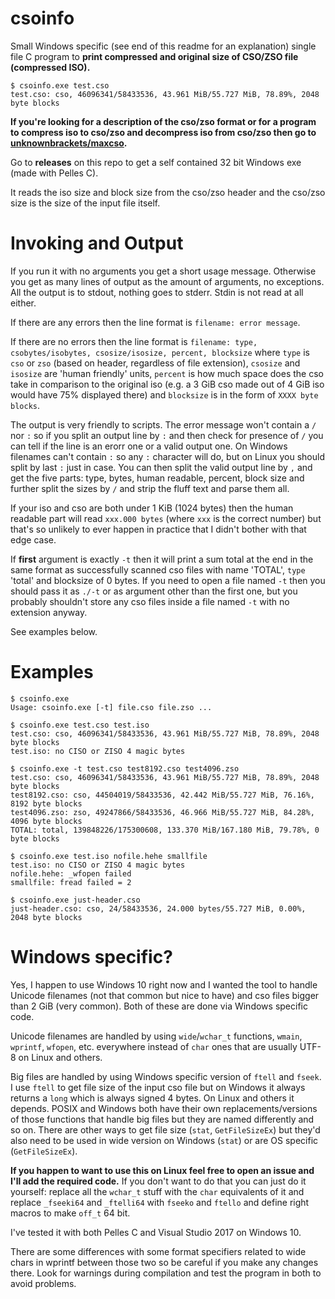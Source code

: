 # csoinfo
Small Windows specific (see end of this readme for an explanation) single file C
program to **print compressed and original size of CSO/ZSO file (compressed ISO).**

```
$ csoinfo.exe test.cso
test.cso: cso, 46096341/58433536, 43.961 MiB/55.727 MiB, 78.89%, 2048 byte blocks
```

**If you're looking for a description of the cso/zso format or for a program
to compress iso to cso/zso and decompress iso from cso/zso then go to
[unknownbrackets/maxcso](https://github.com/unknownbrackets/maxcso/).**

Go to **releases** on this repo to get a self contained 32 bit Windows exe (made with Pelles C).

It reads the iso size and block size from the cso/zso header and the cso/zso
size is the size of the input file itself.


# Invoking and Output

If you run it with no arguments you get a short usage message. Otherwise you get
as many lines of output as the amount of arguments, no exceptions. All the output
is to stdout, nothing goes to stderr. Stdin is not read at all either.

If there are any errors then the line format is `filename: error message`.

If there are no errors then the line format is
`filename: type, csobytes/isobytes, csosize/isosize, percent, blocksize` where
`type` is `cso` or `zso` (based on header, regardless of file extension),
`csosize` and `isosize` are 'human friendly' units, `percent` is how much
space does the cso take in comparison to the original iso (e.g. a 3 GiB cso
made out of 4 GiB iso would have 75% displayed there) and `blocksize` is in
the form of `XXXX byte blocks`.

The output is very friendly to scripts. The error message won't contain a `/`
nor `:` so if you split an output line by `:` and then check for presence of `/`
you can tell if the line is an erorr one or a valid output one. On Windows
filenames can't contain `:` so any `:` character will do, but on Linux you
should split by last `:` just in case. You can then split the valid output line
by `,` and get the five parts: type, bytes, human readable, percent, block size and
further split the sizes by `/` and strip the fluff text and parse them all.

If your iso and cso are both under 1 KiB (1024 bytes) then the human readable
part will read `xxx.000 bytes` (where `xxx` is the correct number) but that's
so unlikely to ever happen in practice that I didn't bother with that edge case.

If **first** argument is exactly `-t` then it will print a sum total at the
end in the same format as successfully scanned cso files with name 'TOTAL',
`type` 'total' and blocksize of 0 bytes.
If you need to open a file named `-t` then you should pass it as `./-t` or
as argument other than the first one, but you probably shouldn't store any
cso files inside a file named `-t` with no extension anyway.

See examples below.


# Examples

```
$ csoinfo.exe
Usage: csoinfo.exe [-t] file.cso file.zso ...
```

```
$ csoinfo.exe test.cso test.iso
test.cso: cso, 46096341/58433536, 43.961 MiB/55.727 MiB, 78.89%, 2048 byte blocks
test.iso: no CISO or ZISO 4 magic bytes
```

```
$ csoinfo.exe -t test.cso test8192.cso test4096.zso
test.cso: cso, 46096341/58433536, 43.961 MiB/55.727 MiB, 78.89%, 2048 byte blocks
test8192.cso: cso, 44504019/58433536, 42.442 MiB/55.727 MiB, 76.16%, 8192 byte blocks
test4096.zso: zso, 49247866/58433536, 46.966 MiB/55.727 MiB, 84.28%, 4096 byte blocks
TOTAL: total, 139848226/175300608, 133.370 MiB/167.180 MiB, 79.78%, 0 byte blocks
```

```
$ csoinfo.exe test.iso nofile.hehe smallfile
test.iso: no CISO or ZISO 4 magic bytes
nofile.hehe: _wfopen failed
smallfile: fread failed = 2
```

```
$ csoinfo.exe just-header.cso
just-header.cso: cso, 24/58433536, 24.000 bytes/55.727 MiB, 0.00%, 2048 byte blocks
```

# Windows specific?

Yes, I happen to use Windows 10 right now and I wanted the tool to handle
Unicode filenames (not that common but nice to have) and cso files bigger than
2 GiB (very common). Both of these are done via Windows specific code.

Unicode filenames are handled by using `wide`/`wchar_t` functions, `wmain`,
`wprintf`, `wfopen`, etc. everywhere instead of `char` ones that are usually
UTF-8 on Linux and others.

Big files are handled by using Windows specific version of `ftell` and `fseek`.
I use `ftell` to get file size of the input cso file but on Windows it always
returns a `long` which is always signed 4 bytes. On Linux and others it depends.
POSIX and Windows both have their own replacements/versions of those functions
that handle big files but they are named differently and so on. There are other
ways to get file size (`stat`, `GetFileSizeEx`) but they'd also need to be
used in wide version on Windows (`stat`) or are OS specific (`GetFileSizeEx`).

**If you happen to want to use this on Linux feel free to open an issue and
I'll add the required code.** If you don't want to do that you can just do it
yourself: replace all the `wchar_t` stuff with the `char` equivalents of it and
replace `_fseeki64` and `_ftelli64` with `fseeko` and `ftello` and define right
macros to make `off_t` 64 bit.

I've tested it with both Pelles C and Visual Studio 2017 on Windows 10.

There are some differences with some format specifiers related to wide chars in
wprintf between those two so be careful if you make any changes there. Look
for warnings during compilation and test the program in both to avoid problems.
